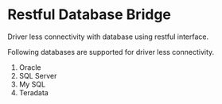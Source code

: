 # Restful Database Bridge
Driver less connectivity with database using restful interface.  

Following databases are supported for driver less connectivity. 

1. Oracle
2. SQL Server
3. My SQL
4. Teradata
